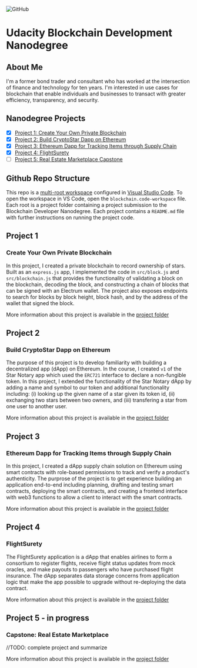 ![GitHub](https://img.shields.io/github/license/galen211/udacity-blockchain-developer?style=flat-square)

# Udacity Blockchain Development Nanodegree

## About Me
I'm a former bond trader and consultant who has worked at the intersection of finance and technology for ten years.  I'm interested in use cases for blockchain that enable individuals and businesses to transact with greater efficiency, transparency, and security.

## Nanodegree Projects

- [x] [Project 1: Create Your Own Private Blockchain](#project-1)
- [x] [Project 2: Build CryptoStar Dapp on Ethereum](#project-2)
- [x] [Project 3: Ethereum Dapp for Tracking Items through Supply Chain](#project-3)
- [x] [Project 4: FlightSurety](#project-4)
- [ ] [Project 5: Real Estate Marketplace Capstone](#project-5)

## Github Repo Structure
This repo is a [multi-root workspace](https://code.visualstudio.com/docs/editor/multi-root-workspaces) configured in [Visual Studio Code](https://code.visualstudio.com/).  To open the workspace in VS Code, open the `blockchain.code-workspace` file.  Each root is a project folder containing a project submission to the Blockchain Developer Nanodegree.  Each project contains a `README.md` file with further instructions on running the project code.

## Project 1
### Create Your Own Private Blockchain
In this project, I created a private blockchain to record ownership of stars.  Built as an `express.js` app, I implemented the code in `src/block.js` and `src/blockchain.js` that provides the functionality of validating a block on the blockchain, decoding the block, and constructing a chain of blocks that can be signed with an Electrum wallet.  The project also exposes endpoints to search for blocks by block height, block hash, and by the address of the wallet that signed the block.

More information about this project is available in the [project folder](/project1/)

## Project 2
### Build CryptoStar Dapp on Ethereum
The purpose of this project is to develop familiarity with building a decentralized app (dApp) on Ethereum.  In the course, I created `v1` of the Star Notary app which used the `ERC721` interface to declare a non-fungible token.  In this project, I extended the functionality of the Star Notary dApp by adding a name and symbol to our token and additional functionality including: (i) looking up the given name of a star given its token id, (ii) exchanging two stars between two owners, and (iii) transfering a star from one user to another user.

More information about this project is available in the [project folder](/project2/)

## Project 3
### Ethereum Dapp for Tracking Items through Supply Chain
In this project, I created a dApp supply chain solution on Ethereum using smart contracts with role-based permissions to track and verify a product's authenticity.  The purprose of the project is to get experience building an application end-to-end including planning, drafting and testing smart contracts, deploying the smart contracts, and creating a frontend interface with web3 functions to allow a client to interact with the smart contracts.

More information about this project is available in the [project folder](/project3/)

## Project 4
### FlightSurety
The FlightSurety application is a dApp that enables airlines to form a consortium to register flights, receive flight status updates from mock oracles, and make payouts to passengers who have purchased flight insurance.  The dApp separates data storage concerns from application logic that make the app possible to upgrade without re-deploying the data contract.

More information about this project is available in the [project folder](/project4/)

## Project 5 - **in progress**
### Capstone: Real Estate Marketplace
//TODO: complete project and summarize

More information about this project is available in the [project folder](/project5/)
